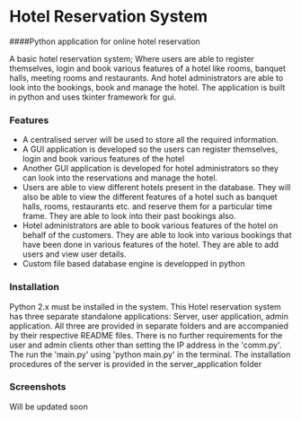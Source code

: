 # Hotel Reservation System
####Python application for online hotel reservation

A basic hotel reservation system; Where users are able to register themselves, login and book various features of a hotel like rooms, banquet halls, meeting rooms and restaurants. And hotel administrators are able to look into the bookings, book and manage the hotel. The application is built in python and uses tkinter framework for gui.


### Features

- A centralised server will be used to store all the required information.
- A GUI application is developed so the users can register themselves, login and book various features of the hotel
- Another GUI application is developed for hotel administrators so they can look into the reservations and manage the hotel.
- Users are able to view different hotels present in the database. They will also be able to view the different features of a hotel such as banquet halls, rooms, restaurants etc. and reserve them for a particular time frame. They are able to look into their past bookings also.
- Hotel administrators are able to book various features of the hotel on behalf of the customers. They are able to look into various bookings that have been done in various features of the hotel. They are able to add users and view user details.
- Custom file based database engine is developped in python

### Installation

Python 2.x must be installed in the system. This Hotel reservation system has three separate standalone applications: Server, user application, admin application. All three are provided in separate folders and are accompanied by their respective README files. There is no further requirements for the user and admin clients other than setting the IP address in the 'comm.py'. The run the 'main.py' using 'python main.py' in the terminal. The installation procedures of the server is provided in the server_application folder

### Screenshots

Will be updated soon